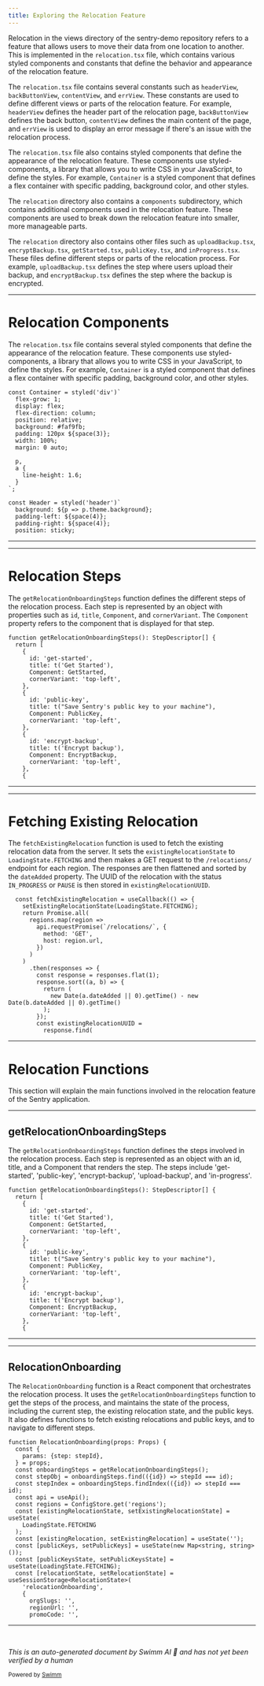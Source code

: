 ```yaml
---
title: Exploring the Relocation Feature
---
```

Relocation in the views directory of the sentry-demo repository refers to a feature that allows users to move their data from one location to another. This is implemented in the `relocation.tsx` file, which contains various styled components and constants that define the behavior and appearance of the relocation feature.

The `relocation.tsx` file contains several constants such as `headerView`, `backButtonView`, `contentView`, and `errView`. These constants are used to define different views or parts of the relocation feature. For example, `headerView` defines the header part of the relocation page, `backButtonView` defines the back button, `contentView` defines the main content of the page, and `errView` is used to display an error message if there's an issue with the relocation process.

The `relocation.tsx` file also contains styled components that define the appearance of the relocation feature. These components use styled-components, a library that allows you to write CSS in your JavaScript, to define the styles. For example, `Container` is a styled component that defines a flex container with specific padding, background color, and other styles.

The `relocation` directory also contains a `components` subdirectory, which contains additional components used in the relocation feature. These components are used to break down the relocation feature into smaller, more manageable parts.

The `relocation` directory also contains other files such as `uploadBackup.tsx`, `encryptBackup.tsx`, `getStarted.tsx`, `publicKey.tsx`, and `inProgress.tsx`. These files define different steps or parts of the relocation process. For example, `uploadBackup.tsx` defines the step where users upload their backup, and `encryptBackup.tsx` defines the step where the backup is encrypted.

<SwmSnippet path="/static/app/views/relocation/relocation.tsx" line="345">

---

# Relocation Components

The `relocation.tsx` file contains several styled components that define the appearance of the relocation feature. These components use styled-components, a library that allows you to write CSS in your JavaScript, to define the styles. For example, `Container` is a styled component that defines a flex container with specific padding, background color, and other styles.

```tsx
const Container = styled('div')`
  flex-grow: 1;
  display: flex;
  flex-direction: column;
  position: relative;
  background: #faf9fb;
  padding: 120px ${space(3)};
  width: 100%;
  margin: 0 auto;

  p,
  a {
    line-height: 1.6;
  }
`;

const Header = styled('header')`
  background: ${p => p.theme.background};
  padding-left: ${space(4)};
  padding-right: ${space(4)};
  position: sticky;
```

---

</SwmSnippet>

<SwmSnippet path="/static/app/views/relocation/relocation.tsx" line="39">

---

# Relocation Steps

The `getRelocationOnboardingSteps` function defines the different steps of the relocation process. Each step is represented by an object with properties such as `id`, `title`, `Component`, and `cornerVariant`. The `Component` property refers to the component that is displayed for that step.

```tsx
function getRelocationOnboardingSteps(): StepDescriptor[] {
  return [
    {
      id: 'get-started',
      title: t('Get Started'),
      Component: GetStarted,
      cornerVariant: 'top-left',
    },
    {
      id: 'public-key',
      title: t("Save Sentry's public key to your machine"),
      Component: PublicKey,
      cornerVariant: 'top-left',
    },
    {
      id: 'encrypt-backup',
      title: t('Encrypt backup'),
      Component: EncryptBackup,
      cornerVariant: 'top-left',
    },
    {
```

---

</SwmSnippet>

<SwmSnippet path="/static/app/views/relocation/relocation.tsx" line="104">

---

# Fetching Existing Relocation

The `fetchExistingRelocation` function is used to fetch the existing relocation data from the server. It sets the `existingRelocationState` to `LoadingState.FETCHING` and then makes a GET request to the `/relocations/` endpoint for each region. The responses are then flattened and sorted by the `dateAdded` property. The UUID of the relocation with the status `IN_PROGRESS` or `PAUSE` is then stored in `existingRelocationUUID`.

```tsx
  const fetchExistingRelocation = useCallback(() => {
    setExistingRelocationState(LoadingState.FETCHING);
    return Promise.all(
      regions.map(region =>
        api.requestPromise(`/relocations/`, {
          method: 'GET',
          host: region.url,
        })
      )
    )
      .then(responses => {
        const response = responses.flat(1);
        response.sort((a, b) => {
          return (
            new Date(a.dateAdded || 0).getTime() - new Date(b.dateAdded || 0).getTime()
          );
        });
        const existingRelocationUUID =
          response.find(
```

---

</SwmSnippet>

# Relocation Functions

This section will explain the main functions involved in the relocation feature of the Sentry application.

<SwmSnippet path="/static/app/views/relocation/relocation.tsx" line="39">

---

## getRelocationOnboardingSteps

The `getRelocationOnboardingSteps` function defines the steps involved in the relocation process. Each step is represented as an object with an id, title, and a Component that renders the step. The steps include 'get-started', 'public-key', 'encrypt-backup', 'upload-backup', and 'in-progress'.

```tsx
function getRelocationOnboardingSteps(): StepDescriptor[] {
  return [
    {
      id: 'get-started',
      title: t('Get Started'),
      Component: GetStarted,
      cornerVariant: 'top-left',
    },
    {
      id: 'public-key',
      title: t("Save Sentry's public key to your machine"),
      Component: PublicKey,
      cornerVariant: 'top-left',
    },
    {
      id: 'encrypt-backup',
      title: t('Encrypt backup'),
      Component: EncryptBackup,
      cornerVariant: 'top-left',
    },
    {
```

---

</SwmSnippet>

<SwmSnippet path="/static/app/views/relocation/relocation.tsx" line="80">

---

## RelocationOnboarding

The `RelocationOnboarding` function is a React component that orchestrates the relocation process. It uses the `getRelocationOnboardingSteps` function to get the steps of the process, and maintains the state of the process, including the current step, the existing relocation state, and the public keys. It also defines functions to fetch existing relocations and public keys, and to navigate to different steps.

```tsx
function RelocationOnboarding(props: Props) {
  const {
    params: {step: stepId},
  } = props;
  const onboardingSteps = getRelocationOnboardingSteps();
  const stepObj = onboardingSteps.find(({id}) => stepId === id);
  const stepIndex = onboardingSteps.findIndex(({id}) => stepId === id);
  const api = useApi();
  const regions = ConfigStore.get('regions');
  const [existingRelocationState, setExistingRelocationState] = useState(
    LoadingState.FETCHING
  );
  const [existingRelocation, setExistingRelocation] = useState('');
  const [publicKeys, setPublicKeys] = useState(new Map<string, string>());
  const [publicKeysState, setPublicKeysState] = useState(LoadingState.FETCHING);
  const [relocationState, setRelocationState] = useSessionStorage<RelocationState>(
    'relocationOnboarding',
    {
      orgSlugs: '',
      regionUrl: '',
      promoCode: '',
```

---

</SwmSnippet>

&nbsp;

*This is an auto-generated document by Swimm AI 🌊 and has not yet been verified by a human*

<SwmMeta version="3.0.0" repo-id="Z2l0aHViJTNBJTNBc2VudHJ5LWRlbW8lM0ElM0FTd2ltbS1EZW1v" repo-name="sentry-demo" doc-type="overview"><sup>Powered by [Swimm](/)</sup></SwmMeta>
